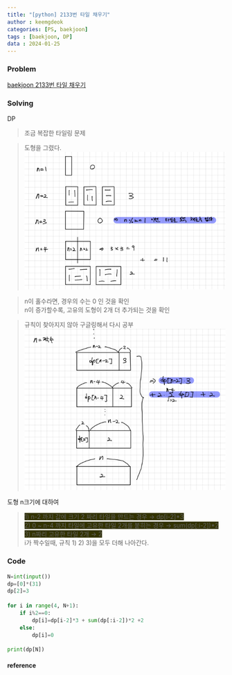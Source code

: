 ```yaml
---
title: "[python] 2133번 타일 채우기"
author : keemgdeok
categories: [PS, baekjoon]
tags : [baekjoon, DP]
data : 2024-01-25
---
```



### Problem
[baekjoon 2133번 타일 채우기](https://www.acmicpc.net/problem/2133)


### Solving 
DP
> 조금 복잡한 타일링 문제

> 도형을 그렸다.
![2133-1](/assets/img/2133-1.png)  

> n이 홀수라면, 경우의 수는 0 인 것을 확인  
> n이 증가할수록, 고유의 도형이 2개 더 추가되는 것을 확인
> 

> 규칙이 찾아지지 않아 구글링해서 다시 공부
![2133-2](/assets/img/2133-2.png)  

도형 n크기에 대하여
><span style="background-color:#333300">1\) n-2 까지 값에 크기 2 짜리 타일을 만드는 경우 → dp[i-2]*3  </span>  
><span style="background-color:#333300">2\) 0 ~ n-4 까지 타일에 고유한 타일 2개를 붙히는 경우 → sum(dp[:i-2])*2  </span>  
><span style="background-color:#333300">3\) n짜리 고유한 타일 2개 → 2  </span>  
i가 짝수일때, 규칙 1\) 2\) 3\)을 모두 더해 나아간다.
  

### Code
```py
N=int(input())
dp=[0]*(31)
dp[2]=3

for i in range(4, N+1):
    if i%2==0:
        dp[i]=dp[i-2]*3 + sum(dp[:i-2])*2 +2
    else:
        dp[i]=0

print(dp[N])

```


#### reference
